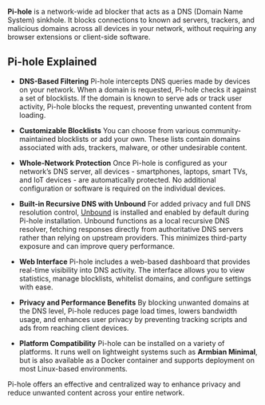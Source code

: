 **Pi-hole** is a network-wide ad blocker that acts as a DNS (Domain Name System) sinkhole. It blocks connections to known ad servers, trackers, and malicious domains across all devices in your network, without requiring any browser extensions or client-side software.

## Pi-hole Explained

- **DNS-Based Filtering**
Pi-hole intercepts DNS queries made by devices on your network. When a domain is requested, Pi-hole checks it against a set of blocklists. If the domain is known to serve ads or track user activity, Pi-hole blocks the request, preventing unwanted content from loading.

- **Customizable Blocklists**
You can choose from various community-maintained blocklists or add your own. These lists contain domains associated with ads, trackers, malware, or other undesirable content.

- **Whole-Network Protection**
Once Pi-hole is configured as your network’s DNS server, all devices - smartphones, laptops, smart TVs, and IoT devices - are automatically protected. No additional configuration or software is required on the individual devices.

- **Built-in Recursive DNS with Unbound**
For added privacy and full DNS resolution control, [Unbound](#unbound) is installed and enabled by default during Pi-hole installation. Unbound functions as a local recursive DNS resolver, fetching responses directly from authoritative DNS servers rather than relying on upstream providers. This minimizes third-party exposure and can improve query performance.

- **Web Interface**
Pi-hole includes a web-based dashboard that provides real-time visibility into DNS activity. The interface allows you to view statistics, manage blocklists, whitelist domains, and configure settings with ease.

- **Privacy and Performance Benefits**
By blocking unwanted domains at the DNS level, Pi-hole reduces page load times, lowers bandwidth usage, and enhances user privacy by preventing tracking scripts and ads from reaching client devices.

- **Platform Compatibility**
Pi-hole can be installed on a variety of platforms. It runs well on lightweight systems such as **Armbian Minimal**, but is also available as a Docker container and supports deployment on most Linux-based environments.

Pi-hole offers an effective and centralized way to enhance privacy and reduce unwanted content across your entire network.
